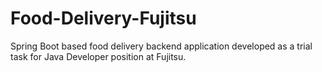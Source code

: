 # Food-Delivery-Fujitsu
Spring Boot based food delivery backend application developed as a trial task for Java Developer position at Fujitsu.
